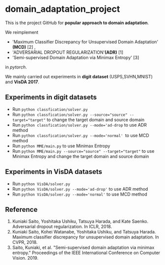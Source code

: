 # domain_adaptation_project
This is the project GitHub for **popular approach to domain adaptation**.

We reimplement 
* 'Maximum Classifier Discrepancy for Unsupervised Domain Adaptation' **(MCD)** [2] ,
* 'ADVERSARIAL DROPOUT REGULARIZATION'**(ADR)** [1] 
* 'Semi-supervised Domain Adaptation via Minimax Entropy' [3] 

in *pytorch*. 

We mainly carried out experiments in **digit dataset** (USPS,SVHN,MNIST) and **VisDA 2017**.

## Experiments in digit datasets
* Run `python classfication/solver.py`
* Run `python classfication/solver.py --source="source" --target="target"` to change the target domain and source domain
* Run `python classfication/solver.py --mode='ad-drop` to use ADR method
* Run `python classfication/solver.py --mode='normal' `to use MCD method
* Run `python MME/main.py` to use Minimax Entropy
* Run `python MME/main.py --source="source" --target="target"` to use Minimax Entropy and change the target domain and source domain

## Experiments in VisDA datasets
* Run `python VisDA/solver.py`
* Run `python VisDA/solver.py --mode='ad-drop'` to use ADR method
* Run `python VisDA/solver.py --mode='normal'` to use MCD method


## Reference
1. Kuniaki Saito, Yoshitaka Ushiku, Tatsuya Harada, and Kate Saenko. Adversarial dropout regularization. In ICLR, 2018.<br>
2. Kuniaki Saito, Kohei Watanabe, Yoshitaka Ushiku, and Tatsuya Harada. Maximum classifier discrepancy for unsupervised domain adaptation. In CVPR, 2018.<br>
3. Saito, Kuniaki, et al. "Semi-supervised domain adaptation via minimax entropy." Proceedings of the IEEE International Conference on Computer Vision. 2019.<br>

